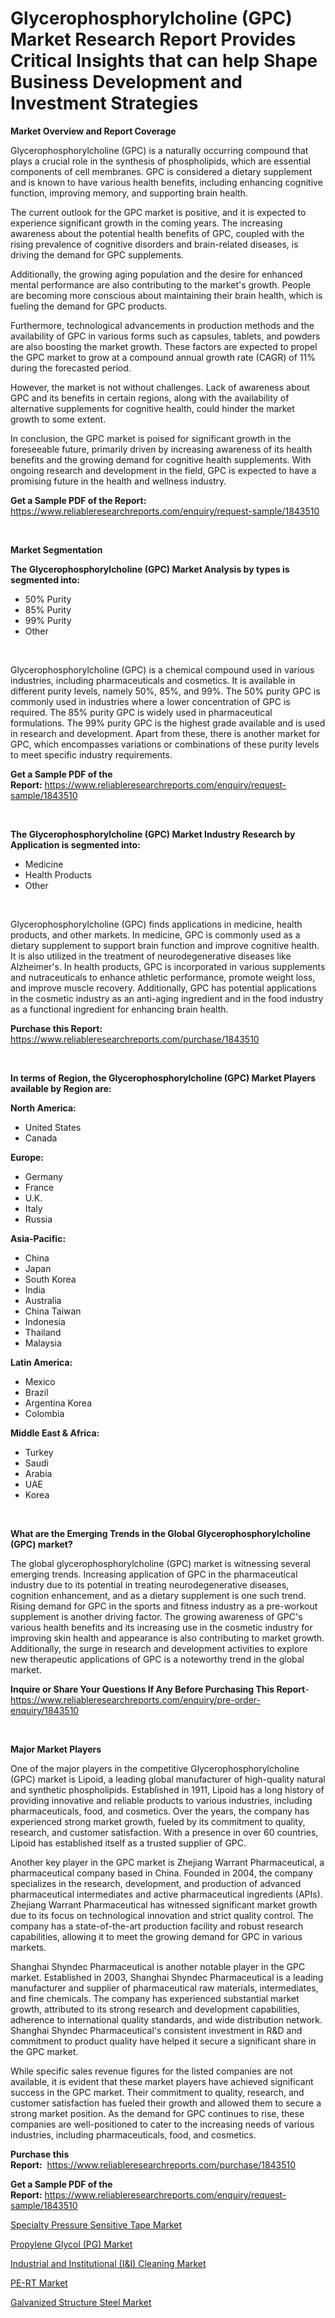 <p><h1>Glycerophosphorylcholine (GPC) Market Research Report Provides Critical Insights that can help Shape Business Development and Investment Strategies</h1></p><p><strong>Market Overview and Report Coverage</strong></p>
<p><p>Glycerophosphorylcholine (GPC) is a naturally occurring compound that plays a crucial role in the synthesis of phospholipids, which are essential components of cell membranes. GPC is considered a dietary supplement and is known to have various health benefits, including enhancing cognitive function, improving memory, and supporting brain health.</p><p>The current outlook for the GPC market is positive, and it is expected to experience significant growth in the coming years. The increasing awareness about the potential health benefits of GPC, coupled with the rising prevalence of cognitive disorders and brain-related diseases, is driving the demand for GPC supplements.</p><p>Additionally, the growing aging population and the desire for enhanced mental performance are also contributing to the market's growth. People are becoming more conscious about maintaining their brain health, which is fueling the demand for GPC products.</p><p>Furthermore, technological advancements in production methods and the availability of GPC in various forms such as capsules, tablets, and powders are also boosting the market growth. These factors are expected to propel the GPC market to grow at a compound annual growth rate (CAGR) of 11% during the forecasted period.</p><p>However, the market is not without challenges. Lack of awareness about GPC and its benefits in certain regions, along with the availability of alternative supplements for cognitive health, could hinder the market growth to some extent.</p><p>In conclusion, the GPC market is poised for significant growth in the foreseeable future, primarily driven by increasing awareness of its health benefits and the growing demand for cognitive health supplements. With ongoing research and development in the field, GPC is expected to have a promising future in the health and wellness industry.</p></p>
<p><strong>Get a Sample PDF of the Report:</strong> <a href="https://www.reliableresearchreports.com/enquiry/request-sample/1843510">https://www.reliableresearchreports.com/enquiry/request-sample/1843510</a></p>
<p>&nbsp;</p>
<p><strong>Market Segmentation</strong></p>
<p><strong>The Glycerophosphorylcholine (GPC) Market Analysis by types is segmented into:</strong></p>
<p><ul><li>50% Purity</li><li>85% Purity</li><li>99% Purity</li><li>Other</li></ul></p>
<p>&nbsp;</p>
<p><p>Glycerophosphorylcholine (GPC) is a chemical compound used in various industries, including pharmaceuticals and cosmetics. It is available in different purity levels, namely 50%, 85%, and 99%. The 50% purity GPC is commonly used in industries where a lower concentration of GPC is required. The 85% purity GPC is widely used in pharmaceutical formulations. The 99% purity GPC is the highest grade available and is used in research and development. Apart from these, there is another market for GPC, which encompasses variations or combinations of these purity levels to meet specific industry requirements.</p></p>
<p><strong>Get a Sample PDF of the Report:</strong>&nbsp;<a href="https://www.reliableresearchreports.com/enquiry/request-sample/1843510">https://www.reliableresearchreports.com/enquiry/request-sample/1843510</a></p>
<p>&nbsp;</p>
<p><strong>The Glycerophosphorylcholine (GPC) Market Industry Research by Application is segmented into:</strong></p>
<p><ul><li>Medicine</li><li>Health Products</li><li>Other</li></ul></p>
<p>&nbsp;</p>
<p><p>Glycerophosphorylcholine (GPC) finds applications in medicine, health products, and other markets. In medicine, GPC is commonly used as a dietary supplement to support brain function and improve cognitive health. It is also utilized in the treatment of neurodegenerative diseases like Alzheimer's. In health products, GPC is incorporated in various supplements and nutraceuticals to enhance athletic performance, promote weight loss, and improve muscle recovery. Additionally, GPC has potential applications in the cosmetic industry as an anti-aging ingredient and in the food industry as a functional ingredient for enhancing brain health.</p></p>
<p><strong>Purchase this Report:</strong>&nbsp; <a href="https://www.reliableresearchreports.com/purchase/1843510">https://www.reliableresearchreports.com/purchase/1843510</a></p>
<p>&nbsp;</p>
<p><strong>In terms of Region, the Glycerophosphorylcholine (GPC) Market Players available by Region are:</strong></p>
<p>
    <p> <strong> North America: </strong>
        <ul>
            <li>United States</li>
            <li>Canada</li>
        </ul>
        </p> 
    <p> <strong> Europe: </strong>
        <ul>
            <li>Germany</li>
            <li>France</li>
            <li>U.K.</li>
            <li>Italy</li>
            <li>Russia</li>
        </ul>
        </p> 
    <p> <strong> Asia-Pacific: </strong>
        <ul>
            <li>China</li>
            <li>Japan</li>
            <li>South Korea</li>
            <li>India</li>
            <li>Australia</li>
            <li>China Taiwan</li>
            <li>Indonesia</li>
            <li>Thailand</li>
            <li>Malaysia</li>
        </ul>
        </p> 
    <p> <strong> Latin America: </strong>
        <ul>
            <li>Mexico</li>
            <li>Brazil</li>
            <li>Argentina Korea</li>
            <li>Colombia</li>
        </ul>
        </p> 
    <p> <strong> Middle East & Africa: </strong>
        <ul>
            <li>Turkey</li>
            <li>Saudi</li>
            <li>Arabia</li>
            <li>UAE</li>
            <li>Korea</li>
        </ul>
    </p>
    </p>
<p>&nbsp;</p>
<p><strong>What are the Emerging Trends in the Global Glycerophosphorylcholine (GPC) market?</strong></p>
<p><p>The global glycerophosphorylcholine (GPC) market is witnessing several emerging trends. Increasing application of GPC in the pharmaceutical industry due to its potential in treating neurodegenerative diseases, cognition enhancement, and as a dietary supplement is one such trend. Rising demand for GPC in the sports and fitness industry as a pre-workout supplement is another driving factor. The growing awareness of GPC's various health benefits and its increasing use in the cosmetic industry for improving skin health and appearance is also contributing to market growth. Additionally, the surge in research and development activities to explore new therapeutic applications of GPC is a noteworthy trend in the global market.</p></p>
<p><strong>Inquire or Share Your Questions If Any Before Purchasing This Report</strong>- <a href="https://www.reliableresearchreports.com/enquiry/pre-order-enquiry/1843510">https://www.reliableresearchreports.com/enquiry/pre-order-enquiry/1843510</a></p>
<p>&nbsp;</p>
<p><strong>Major Market Players</strong></p>
<p><p>One of the major players in the competitive Glycerophosphorylcholine (GPC) market is Lipoid, a leading global manufacturer of high-quality natural and synthetic phospholipids. Established in 1911, Lipoid has a long history of providing innovative and reliable products to various industries, including pharmaceuticals, food, and cosmetics. Over the years, the company has experienced strong market growth, fueled by its commitment to quality, research, and customer satisfaction. With a presence in over 60 countries, Lipoid has established itself as a trusted supplier of GPC.</p><p>Another key player in the GPC market is Zhejiang Warrant Pharmaceutical, a pharmaceutical company based in China. Founded in 2004, the company specializes in the research, development, and production of advanced pharmaceutical intermediates and active pharmaceutical ingredients (APIs). Zhejiang Warrant Pharmaceutical has witnessed significant market growth due to its focus on technological innovation and strict quality control. The company has a state-of-the-art production facility and robust research capabilities, allowing it to meet the growing demand for GPC in various markets.</p><p>Shanghai Shyndec Pharmaceutical is another notable player in the GPC market. Established in 2003, Shanghai Shyndec Pharmaceutical is a leading manufacturer and supplier of pharmaceutical raw materials, intermediates, and fine chemicals. The company has experienced substantial market growth, attributed to its strong research and development capabilities, adherence to international quality standards, and wide distribution network. Shanghai Shyndec Pharmaceutical's consistent investment in R&D and commitment to product quality have helped it secure a significant share in the GPC market.</p><p>While specific sales revenue figures for the listed companies are not available, it is evident that these market players have achieved significant success in the GPC market. Their commitment to quality, research, and customer satisfaction has fueled their growth and allowed them to secure a strong market position. As the demand for GPC continues to rise, these companies are well-positioned to cater to the increasing needs of various industries, including pharmaceuticals, food, and cosmetics.</p></p>
<p><strong>Purchase this Report:</strong>&nbsp;&nbsp;<a href="https://www.reliableresearchreports.com/purchase/1843510">https://www.reliableresearchreports.com/purchase/1843510</a></p>
<p></p>
<p><strong>Get a Sample PDF of the Report:</strong>&nbsp;<a href="https://www.reliableresearchreports.com/enquiry/request-sample/1843510">https://www.reliableresearchreports.com/enquiry/request-sample/1843510</a></p>
<p><p><a href="https://github.com/sndrkn/Market-Research-Report-List-2/blob/main/specialty-pressure-sensitive-tape-market.md">Specialty Pressure Sensitive Tape Market</a></p><p><a href="https://github.com/sofyaavrova/Market-Research-Report-List-2/blob/main/propylene-glycol-pg-market.md">Propylene Glycol (PG) Market</a></p><p><a href="https://github.com/melchekhinf/Market-Research-Report-List-2/blob/main/industrial-and-institutional-ii-cleaning-market.md">Industrial and Institutional (I&I) Cleaning Market</a></p><p><a href="https://github.com/kholmovskayalyudmila/Market-Research-Report-List-2/blob/main/pe-rt-market.md">PE-RT Market</a></p><p><a href="https://github.com/merzlyukov93/Market-Research-Report-List-2/blob/main/galvanized-structure-steel-market.md">Galvanized Structure Steel Market</a></p></p>